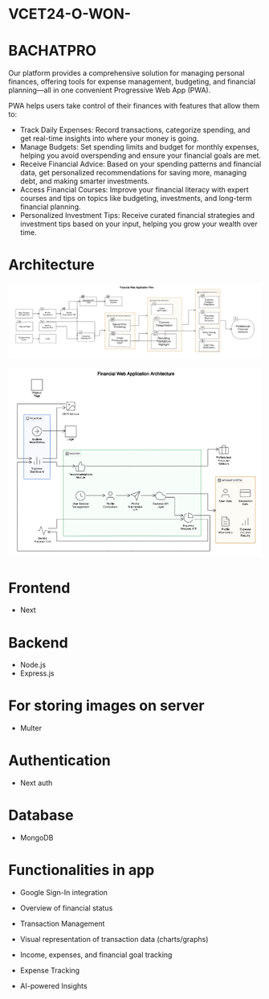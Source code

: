 # VCET24-O-WON-

# BACHATPRO

Our platform provides a comprehensive solution for managing personal finances, offering tools for expense management, budgeting, and financial planning—all in one convenient Progressive Web App (PWA).

PWA helps users take control of their finances with features that allow them to:

- Track Daily Expenses: Record transactions, categorize spending, and get real-time insights into where your money is going.
- Manage Budgets: Set spending limits and budget for monthly expenses, helping you avoid overspending and ensure your financial goals are met.
- Receive Financial Advice: Based on your spending patterns and financial data, get personalized recommendations for saving more, managing debt, and making smarter investments.
- Access Financial Courses: Improve your financial literacy with expert courses and tips on topics like budgeting, investments, and long-term financial planning.
- Personalized Investment Tips: Receive curated financial strategies and investment tips based on your input, helping you grow your wealth over time.

# Architecture

![Image 1](https://github.com/dhirendrasingh25/VCET24-O-WON-/blob/main/assests/image.png)
<br><br>
![Image 2](https://github.com/dhirendrasingh25/VCET24-O-WON-/blob/main/assests/image2.png)


# Frontend

- Next

# Backend

- Node.js
- Express.js

# For storing images on server

- Multer

# Authentication

- Next auth

# Database

- MongoDB

# Functionalities in app

- Google Sign-In integration

- Overview of financial status

- Transaction Management

- Visual representation of transaction data (charts/graphs)
- Income, expenses, and financial goal tracking
- Expense Tracking

- AI-powered Insights
